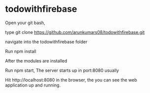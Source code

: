 # todowithfirebase

Open your git bash,

type git clone https://github.com/arunkumars08/todowithfirebase.git

navigate into the todowithfirebase folder

Run npm install

After the modules are installed

Run npm start, The server starts up in port:8080 usually

Hit http://localhost:8080 in the browser, the you can see the web application up and running.
